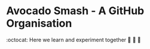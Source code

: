 # Avocado Smash - A GitHub Organisation
:octocat: Here we learn and experiment together :rocket: :bullettrain_front: :checkered_flag:
